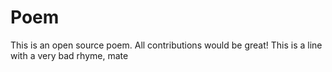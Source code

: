 # Poem
This is an open source poem. All contributions would be great!
This is a line with a very bad rhyme, mate
